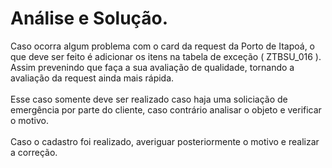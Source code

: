 # Análise e Solução.

Caso ocorra algum problema com o card da request da Porto de Itapoá, o que deve ser feito é adicionar os itens na tabela de exceção ( ZTBSU\_016 ). Assim prevenindo que faça a sua avaliação de qualidade, tornando a avaliação da request ainda mais rápida.\
\
Esse caso somente deve ser realizado caso haja uma soliciação de emergência por parte do cliente, caso contrário analisar o objeto e verificar o motivo.\
\
Caso o cadastro foi realizado, averiguar posteriormente o motivo e realizar a correção.
